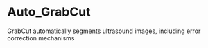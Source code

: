 # Auto_GrabCut
GrabCut automatically segments ultrasound images, including error correction mechanisms
